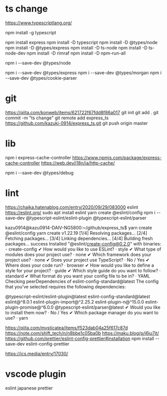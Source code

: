 # ts change
https://www.typescriptlang.org/

npm install -g typescript

npm install express
npm install -D typescript
npm install -D @types/node
npm install -D @types/express
npm install -D ts-node
npm install -D ts-node-dev
npm install -D rimraf
npm install -D npm-run-all

npm i --save-dev @types/node

npm i --save-dev @types/express
npm i --save-dev @types/morgan
npm i --save-dev @types/cookie-parser

# git
https://qiita.com/konweb/items/621722f67fdd8f86a017
git init 
git add .
git commit -m "ts change"
git remote add express_ts https://github.com/kazuki-0914/express_ts.git
git push origin master

# lib
npm i express-cache-controller
https://www.npmjs.com/package/express-cache-controller
https://web.dev/i18n/ja/http-cache/


npm i --save-dev @types/debug

# lint
https://chaika.hatenablog.com/entry/2020/09/29/083000
eslint
https://eslint.org/
sudo apt install eslint
yarn create @eslint/config
npm i --save-dev @typescript-eslint/eslint-plugin @typescript-eslint/parser

kazu0914@kazu0914-DAIV-NG5800:~/github/express_ts$ yarn create @eslint/config
yarn create v1.22.19
[1/4] Resolving packages...
[2/4] Fetching packages...
[3/4] Linking dependencies...
[4/4] Building fresh packages...
success Installed "@eslint/create-config@0.2.0" with binaries:
      - create-config
✔ How would you like to use ESLint? · style
✔ What type of modules does your project use? · none
✔ Which framework does your project use? · none
✔ Does your project use TypeScript? · No / Yes
✔ Where does your code run? · browser
✔ How would you like to define a style for your project? · guide
✔ Which style guide do you want to follow? · standard
✔ What format do you want your config file to be in? · YAML
Checking peerDependencies of eslint-config-standard@latest
The config that you've selected requires the following dependencies:

@typescript-eslint/eslint-plugin@latest eslint-config-standard@latest eslint@^8.0.1 eslint-plugin-import@^2.25.2 eslint-plugin-n@^15.0.0 eslint-plugin-promise@^6.0.0 @typescript-eslint/parser@latest
✔ Would you like to install them now? · No / Yes
✔ Which package manager do you want to use? · yarn

https://qiita.com/mysticatea/items/f523dab04a25f617c87d
https://note.com/shift_tech/n/n8bbe1c05ba0b
https://maku.blog/p/j6iu7it/
https://github.com/prettier/eslint-config-prettier#installation
npm install --save-dev eslint-config-prettier

https://ics.media/entry/17030/

# vscode plugin
eslint
japanese
prettier